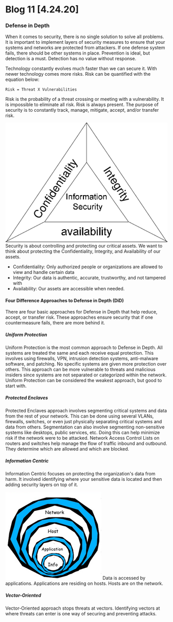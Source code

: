 
# Blog 11 [4.24.20]

### Defense in Depth

When it comes to security, there is no single solution to solve all problems. It is important to implement layers of security measures to ensure that your systems and networks are protected from attackers. If one defense system fails, there should be other systems in place. Prevention is ideal, but detection is a must. Detection has no value without response. 

Technology constantly evolves much faster than we can secure it. With newer technology comes more risks. Risk can be quantified with the equation below:
```
Risk = Threat X Vulnerabilities
```
Risk is the probability of a threat crossing or meeting with a vulnerability. It is impossible to eliminate all risk. Risk is always present. The purpose of security is to constantly track, manage, mitigate, accept, and/or transfer risk.

![CIA Triad](https://raw.githubusercontent.com/cacaocat-syr/cacaocat-syr.github.io/master/Images/DiD-CIA-Triad.png)
Security is about controlling and protecting our critical assets. We want to think about protecting the Confidentiality, Integrity, and Availability of our assets. 

 - Confidentiality: Only authorized people or organizations are allowed to view and handle certain data
 - Integrity: Our data is authentic, accurate, trustworthy, and not tampered with
 - Availability: Our assets are accessible when needed.

#### Four Difference Approaches to Defense in Depth (DiD)

There are four basic approaches for Defense in Depth that help reduce, accept, or transfer risk. These approaches ensure security that if one countermeasure fails, there are more behind it. 

##### Uniform Protection

Uniform Protection is the most common approach to Defense in Depth. All systems are treated the same and each receive equal protection. This involves using firewalls, VPN, intrusion detection systems, anti-malware software, and patching. 
No specific systems are given more protection over others. This approach can be more vulnerable to threats and malicious insiders since systems are not separated or categorized within the network. Uniform Protection can be considered the weakest approach, but good to start with. 

##### Protected Enclaves 

Protected Enclaves approach involves segmenting critical systems and data from the rest of your network. This can be done using several VLANs, firewalls, switches, or even just physically separating critical systems and data from others. Segmentation can also involve segmenting non-sensitive systems like desktops, public services, etc. Doing this can help minimize risk if the network were to be attacked.
Network Access Control Lists on routers and switches help manage the flow of traffic inbound and outbound. They determine which are allowed and which are blocked.

##### Information Centric

Information Centric focuses on protecting the organization's data from harm. It involved identifying where your sensitive data is located and then adding security layers on top of it. 

![InfoCentric](https://raw.githubusercontent.com/cacaocat-syr/cacaocat-syr.github.io/master/Images/DiD-Info-Centric.png)
Data is accessed by applications.  Applications are residing on hosts. Hosts are on the network. 

##### Vector-Oriented

Vector-Oriented approach stops threats at vectors. Identifying vectors at where threats can enter is one way of securing and preventing attacks. 

